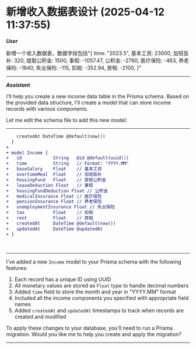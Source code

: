 <!-- Generated by SpecStory -->

# 新增收入数据表设计 (2025-04-12 11:37:55)

_**User**_

新增一个收入数据表，数据字段包括"{
        time: "2023.5",
        基本工资: 23000,
        加班饭补: 320,
        提取公积金: 1500,
        事假: -1057.47,
        公积金: -2760,
        医疗保险: -463,
        养老保险: -1840,
        失业保险: -115,
        扣税: -352.94,
        房租: -2100,
    }"

---

_**Assistant**_

I'll help you create a new income data table in the Prisma schema. Based on the provided data structure, I'll create a model that can store income records with various components.

Let me edit the schema file to add this new model:


---

```diff
    createdAt DateTime @default(now())
  }
+ 
+ model Income {
+   id            String   @id @default(uuid())
+   time          String   // Format: "YYYY.MM"
+   baseSalary    Float    // 基本工资
+   overtimeMeal  Float    // 加班饭补
+   housingFund   Float    // 提取公积金
+   leaveDeduction Float   // 事假
+   housingFundDeduction Float // 公积金
+   medicalInsurance Float // 医疗保险
+   pensionInsurance Float // 养老保险
+   unemploymentInsurance Float // 失业保险
+   tax           Float    // 扣税
+   rent          Float    // 房租
+   createdAt     DateTime @default(now())
+   updatedAt     DateTime @updatedAt
+ }
  
  
```

---

I've added a new `Income` model to your Prisma schema with the following features:

1. Each record has a unique ID using UUID
2. All monetary values are stored as `Float` type to handle decimal numbers
3. Added `time` field to store the month and year in "YYYY.MM" format
4. Included all the income components you specified with appropriate field names
5. Added `createdAt` and `updatedAt` timestamps to track when records are created and modified

To apply these changes to your database, you'll need to run a Prisma migration. Would you like me to help you create and apply the migration?

---


